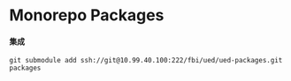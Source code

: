 # Monorepo Packages

#### 集成

```shell
git submodule add ssh://git@10.99.40.100:222/fbi/ued/ued-packages.git packages
```